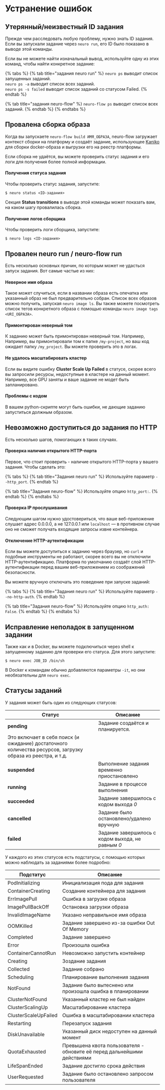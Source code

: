 # Устранение ошибок

## Утерянный/неизвестный ID задания

Прежде чем расследовать любую проблему, нужно знать ID задания. Если вы запускали задание через `neuro run`, его ID было показано в выводе этой команды. 

Если вы не можете найти изначальный вывод, используйте одну из этих команд, чтобы найти конкретное задание:

{% tabs %}
{% tab title="задания neuro run" %}
`neuro ps` выводит список запущенных заданий.   
`neuro ps -a` выводит список всех заданий.  
`neuro ps -s failed` выводит список заданий со статусом Failed.
{% endtab %}

{% tab title="задания neuro-flow" %}
`neuro-flow ps` выводит список всех заданий.
{% endtab %}
{% endtabs %}

## Провалена сборка образа

Когда вы запускаете `neuro-flow build ИМЯ_ОБРАЗА`, neuro-flow загружает контекст сборки на платформу и создаёт задание, использующее [Kaniko](https://github.com/GoogleContainerTools/kaniko) для сборки docker-образа и выгрузки его на реестр платформы.

Если сборка не удаётся, вы можете проверить статус задания и его логи для получения более полной информации. 

#### Получения статуса задания

Чтобы проверить статус задания, запустите: 

```text
$ neuro status <ID-задания> 
```

Секция **Status transitions** в выводе этой команды может показать вам, на каком шагу провалилась сборка. 

#### Получение логов сборщика

Чтобы проверить логи сборщика, запустите:

```text
$ neuro logs <ID-задания> 
```

## Провален neuro run / neuro-flow run

Есть несколько основных причин, по которым может не удасться запуск задания. Вот самые частые из них:

#### Неверное имя образа

Такое может случиться, если в названии образа есть опечатка или указанный образ не был предварительно собран. Список всех образов можно получить, запуская `neuro image ls`. Вы также можете посмотреть список тегов конкретного образа с помощью команды `neuro image tags <URI_ОБРАЗА>`.

#### Примонтирован неверный том

К заданию может быть примонтирован неверный том. Например, Например, вы примонтировали том к папке `/my-project`, но ваш код ожидает папку `/my_project`. Вы можете проверить это в логах.

#### Не удалось масштабировать кластер

Если вы видите ошибку **Cluster Scale Up Failed** в статусе, скорее всего вы запросили ресурсы, недоступные в кластере на данный момент. Например, все GPU заняты и ваше задание не модет быть запланировано.

#### Проблемы с кодом

В вашем python-скрипте могут быть ошибки, не дающие заданию запуститься должным образом.

## Невозможно доступиться до задания по HTTP

Есть несколько шагов, помогающих в таких случаях.

#### Проверка наличия открытого HTTP-порта

Первое, что стоит проверить - наличие открытого HTTP-порта у вашего задания. Чтобы сделать это: 

{% tabs %}
{% tab title="Задания neuro run" %}
Используйте параметр `--http_port`.
{% endtab %}

{% tab title="Задания neuro-flow" %}
Используйте опцию `http_port:`.
{% endtab %}
{% endtabs %}

#### Проверка IP прослушивания

Следующим шагом нужно удостовериться, что ваше веб-приложение слушает адрес 0.0.0.0, а не 127.0.0.1 или `localhost` — в противном случае оно не сможет получать входящие запросы извне контейнера.

#### Отключение HTTP-аутентификации

Если вы можете доступиться к заданию через браузер, но `curl` и подобные инструменты не работают, скорее всего вы не отключили HTTP-аутентификацию. Платформа по умолчанию создаёт слой HTTP-аутентификации перед вашим веб-приложением из соображений безопасности. 

Вы можете вручную отключать это поведение при запуске заданий:

{% tabs %}
{% tab title="Задания neuro run" %}
Используйте параметр `--no-http-auth`.
{% endtab %}

{% tab title="Задания neuro-flow" %}
Используйте опцию `http_auth: False`.
{% endtab %}
{% endtabs %}

## Исправление неполадок в запущенном задании

Также как и в Docker, вы можете подключиться через shell к запущенному заданию для проверки его статуса. Для этого запустите:

```text
$ neuro exec JOB_ID /bin/sh
```

В Docker к командам обычно добавляются параметры `-it`, но они необязательны для `neuro exec`.

## Статусы заданий

У задания может быть один из следующих статусов:

| Статус        | Описание                                                                                                    |
| ------------- | ----------------------------------------------------------------------------------------------------------- |
| **pending**   | Задание создаётся и планируется. 
				  Это включает в себя поиск (и ожидание) достаточного количества ресурсов, загрузку образа из реестра, и т.д. |
| **suspended** | Выполнение задания временно приостановлено                                                                  |
| **running**   | Задание в процессе выполнения                                                                               |
| **succeeded** | Задание завершилось с кодом выхода _0_                                                                      |
| **cancelled** | Задание было остановлено/удалено вручную                                                                    |
| **failed**    | Задание завершилось с кодом выхода, не равным _0_                                                           |

У каждого из этих статусов есть подстатусы, с помощью которых можно наблюдать за заданиями более подробно:

| Подстатус           | Описание                                                               |
| -------------------- | ------------------------------------------------------------------------- |
| PodInitializing      | Инициализация пода для задания                                            |
| ContainerCreating    | Создание контейнера для задания                                           |
| ErrImagePull         | Ошибка в загрузке образа                                                  |
| ImagePullBackOff     | Остановка загрузки образа                                                 |
| InvalidImageName     | Указано неправильное имя образа                                           |
| OOMKilled            | Задание завершено из-за ошибки Out Of Memory                              |
| Completed            | Задание завершено                                                         |
| Error                | Произошла ошибка                                                          |
| ContainerCannotRun   | Невозможно запустить контейнер                                            |
| Creating             | Зоздание задания                                                          |
| Collected            | Задание собрано                                                           |
| Scheduling           | Планирование выполнения задания                                           |
| NotFound             | Задание было вытеснено или произошла ошибка в планировании                |
| ClusterNotFound      | Указанный кластер не был найден                                           |
| ClusterScalingUp     | Масштабирование кластера                                                  |
| ClusterScaleUpFailed | Ошибка в масштабировании кластера                                         |
| Restarting           | Перезапуск задания                                                        |
| DiskUnavailable      | Указанный диск недоступен на данный момент                                |
| QuotaExhausted       | Превышена квота пользователя - обновите её перед дальнейшими действиями   |
| LifeSpanEnded        | Задание достигло срока действия                                           |
| UserRequested        | Задание было остановлено запросом пользователя                            |

##